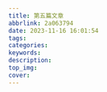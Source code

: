 ```yaml
---
title: 第五篇文章
abbrlink: 2a063794
date: 2023-11-16 16:01:54
tags:
categories:
keywords:
description:
top_img:
cover:
---
```

